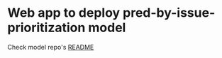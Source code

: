 # Web app to deploy pred-by-issue-prioritization model 

Check model repo's [README](https://github.com/ali0003433/predict-by-issue-prioritization)
